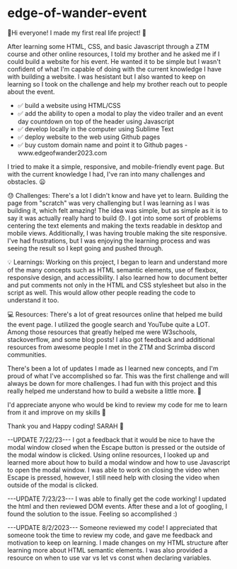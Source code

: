 # edge-of-wander-event

👋Hi everyone! I made my first real life project! 🎉 

After learning some HTML, CSS, and basic Javascript through a ZTM course and other online resources, I told my brother and he asked me if I could build a website for his event. 
He wanted it to be simple but I wasn't confident of what I'm capable of doing with the current knowledge I have with building a website. I was hesistant but I also wanted to keep on learning so I took on the challenge and help my brother reach out to people about the event.

<ul>
  <li>✅ build a website using HTML/CSS</li>
  <li>✅ add the ability to open a modal to play the video trailer and an event day countdown on top of the header using Javascript</li>
  <li>✅ develop locally in the computer using Sublime Text</li>
  <li>✅ deploy website to the web using Github pages</li>
  <li>✅ buy custom domain name and point it to Github pages - www.edgeofwander2023.com </li>
</ul>

I tried to make it a simple, responsive, and mobile-friendly event page. But with the current knowledge I had, I've ran into many challenges and obstacles. 😦

😓 Challenges: There's a lot I didn't know and have yet to learn. Building the page from "scratch" was very challenging but I was learning as I was building it, which felt amazing! The idea was simple, but as simple as it is to say it was actually really hard to build 😞. I got into some sort of problems centering the text elements and making the texts readable in desktop and mobile views. Additionally, I was having trouble making the site responsive. I've had frustrations, but I was enjoying the learning process and was seeing the result so I kept going and pushed through.

💡 Learnings: Working on this project, I began to learn and understand more of the many concepts such as HTML semantic elements, use of flexbox, responsive design, and accessibility. I also learned how to document better and put comments not only in the HTML and CSS stylesheet but also in the script as well. This would allow other people reading the code to understand it too.

💻 Resources: There's a lot of great resources online that helped me build the event page. I utilized the google search and YouTube quite a LOT. Among those resources that greatly helped me were W3schools, stackoverflow, and some blog posts! I also got feedback and additional resources from awesome people I met in the ZTM and Scrimba discord communities.

There's been a lot of updates I made as I learned new concepts, and I'm proud of what I've accomplished so far. This was the first challenge and will always be down for more challenges. I had fun with this project and this really helped me understand how to build a website a little more. 👊

I'd appreciate anyone who would be kind to review my code for me to learn from it and improve on my skills 🙏

Thank you and Happy coding! SARAH 🍵

--UPDATE 7/22/23---
I got a feedback that it would be nice to have the modal window closed when the Escape button is pressed or the outside of the modal window is clicked. Using online resources, I looked up and learned more about how to build a modal window and how to use Javascript to open the modal window. I was able to work on closing the video when Escape is pressed, however, I still need help with closing the video when outside of the modal is clicked.

---UPDATE 7/23/23---
I was able to finally get the code working! I updated the html and then reviewed DOM events. After these and a lot of googling, I found the solution to the issue. Feeling so accomplished :)

---UPDATE 8/2/2023---
Someone reviewed my code! I appreciated that someone took the time to review my code, and gave me feedback and motivation to keep on learning. I made changes on my HTML structure after learning more about HTML semantic elements. I was also provided a resource on when to use var vs let vs const when declaring variables. 
